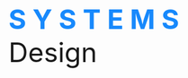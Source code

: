
<html>
  <head>
    <body>
      <p> <font style="gotham" size="45" weight="50"> <strong><font color="#1789FC"> S Y S T E M S </font> </strong>&ensp; Design </font> &emsp; &emsp; 
        <style size="20" color="34252f"> Taught by Hugh Dubberly</style>

